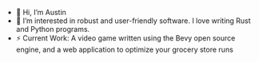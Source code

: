 - 👋 Hi, I’m Austin
- 👀 I’m interested in robust and user-friendly software.  I love writing Rust and Python programs.
- ⚡ Current Work: A video game written using the Bevy open source engine, and a web application to optimize your grocery store runs

<!---
ostin-r/ostin-r is a ✨ special ✨ repository because its `README.md` (this file) appears on your GitHub profile.
You can click the Preview link to take a look at your changes.
--->
